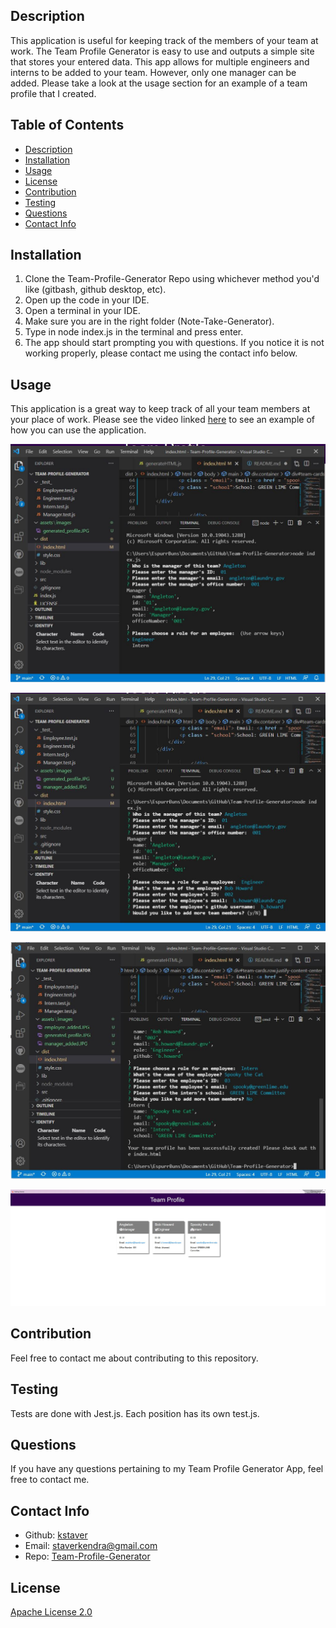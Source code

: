 ## Description
This application is useful for keeping track of the members of your team at work. The Team Profile Generator is easy to use and outputs a simple site that stores your entered data. This app allows for multiple engineers and interns to be added to your team. However, only one manager can be added. Please take a look at the usage section for an example of a team profile that I created.

## Table of Contents
- [Description](#description)
- [Installation](#installation)
- [Usage](#usage)
- [License](#license)
- [Contribution](#contribution)
- [Testing](#test)
- [Questions](#questions)
- [Contact Info](#contact-info)

## Installation
1. Clone the Team-Profile-Generator Repo using whichever method you'd like (gitbash, github desktop, etc).
2. Open up the code in your IDE.
3. Open a terminal in your IDE.
4. Make sure you are in the right folder (Note-Take-Generator).
5. Type in node index.js in the terminal and press enter.
6. The app should start prompting you with questions. If you notice it is not working properly, please contact me using the contact info below.

## Usage
This application is a great way to keep track of all your team members at your place of work. Please see the video linked [here]() to see an example of how you can use the application.

![manager_added](https://github.com/kstaver/Team-Profile-Generator/blob/main/assets/images/manager_added.JPG)

![employee_added](https://github.com/kstaver/Team-Profile-Generator/blob/main/assets/images/employee_added.JPG)

![intern_added_and_html_made](https://github.com/kstaver/Team-Profile-Generator/blob/main/assets/images/intern_added_and_html_made.JPG)

![generated_profile](https://github.com/kstaver/Team-Profile-Generator/blob/main/assets/images/generated_profile.JPG)

## Contribution
Feel free to contact me about contributing to this repository.

## Testing
Tests are done with Jest.js. Each position has its own test.js.

## Questions
If you have any questions pertaining to my Team Profile Generator App, feel free to contact me.

## Contact Info
- Github: [kstaver](https://github.com/kstaver)
- Email: staverkendra@gmail.com
- Repo: [Team-Profile-Generator](https://github.com/kstaver/Team-Profile-Generator)

## License
[Apache License 2.0](https://www.apache.org/licenses/LICENSE-2.0)